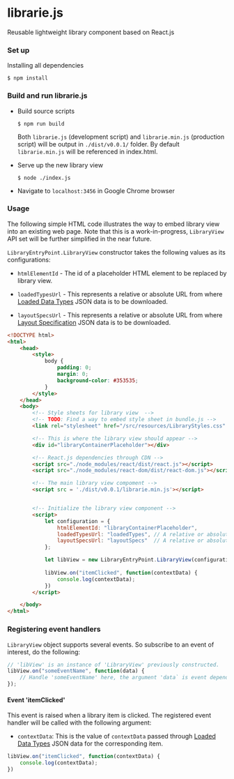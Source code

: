 # librarie.js
Reusable lightweight library component based on React.js

### Set up
Installing all dependencies

    $ npm install

### Build and run librarie.js
- Build source scripts

    `$ npm run build`
    
    Both `librarie.js` (development script) and `librarie.min.js` (production script) will be output in `./dist/v0.0.1/` folder. By default `librarie.min.js` will be referenced in index.html.

- Serve up the new library view

    `$ node ./index.js`

- Navigate to `localhost:3456` in Google Chrome browser

### Usage
The following simple HTML code illustrates the way to embed library view into an existing web page. Note that this is a work-in-progress, `LibraryView` API set will be further simplified in the near future.

`LibraryEntryPoint.LibraryView` constructor takes the following values as its configurations:

- `htmlElementId` - The id of a placeholder HTML element to be replaced by library view.

- `loadedTypesUrl` - This represents a relative or absolute URL from where [Loaded Data Types](./docs/v0.0.1/loaded-data-types.md) JSON data is to be downloaded.

- `layoutSpecsUrl` - This represents a relative or absolute URL from where [Layout Specification](./docs/v0.0.1/layout-specs.md) JSON data is to be downloaded.

```html
<!DOCTYPE html>
<html>
    <head>
        <style>
            body {
                padding: 0;
                margin: 0;
                background-color: #353535;
            }
        </style>
    </head>
    <body>
        <!-- Style sheets for library view  -->
        <!-- TODO: Find a way to embed style sheet in bundle.js -->
        <link rel="stylesheet" href="/src/resources/LibraryStyles.css" />

        <!-- This is where the library view should appear -->
        <div id="libraryContainerPlaceholder"></div>

        <!-- React.js dependencies through CDN -->
        <script src="./node_modules/react/dist/react.js"></script>
        <script src="./node_modules/react-dom/dist/react-dom.js"></script>

        <!-- The main library view compoment -->
        <script src = './dist/v0.0.1/librarie.min.js'></script>


        <!-- Initialize the library view component -->
        <script>
            let configuration = {
                htmlElementId: "libraryContainerPlaceholder",
                loadedTypesUrl: "loadedTypes", // A relative or absolute URL.
                layoutSpecsUrl: "layoutSpecs"  // A relative or absolute URL.
            };

            let libView = new LibraryEntryPoint.LibraryView(configuration);
            
            libView.on("itemClicked", function(contextData) {
                console.log(contextData);
            })
        </script>

    </body>
</html>
```

### Registering event handlers

`LibraryView` object supports several events. So subscribe to an event of interest, do the following:

```js
// 'libView' is an instance of 'LibraryView' previously constructed. 
libView.on("someEventName", function(data) {
    // Handle 'someEventName' here, the argument 'data` is event dependent.
});
```

#### Event 'itemClicked'

This event is raised when a library item is clicked. The registered event handler will be called with the following argument:

- `contextData`: This is the value of `contextData` passed through [Loaded Data Types](./docs/v0.0.1/loaded-data-types.md) JSON data for the corresponding item.

```js
libView.on("itemClicked", function(contextData) {
    console.log(contextData);
})
```
